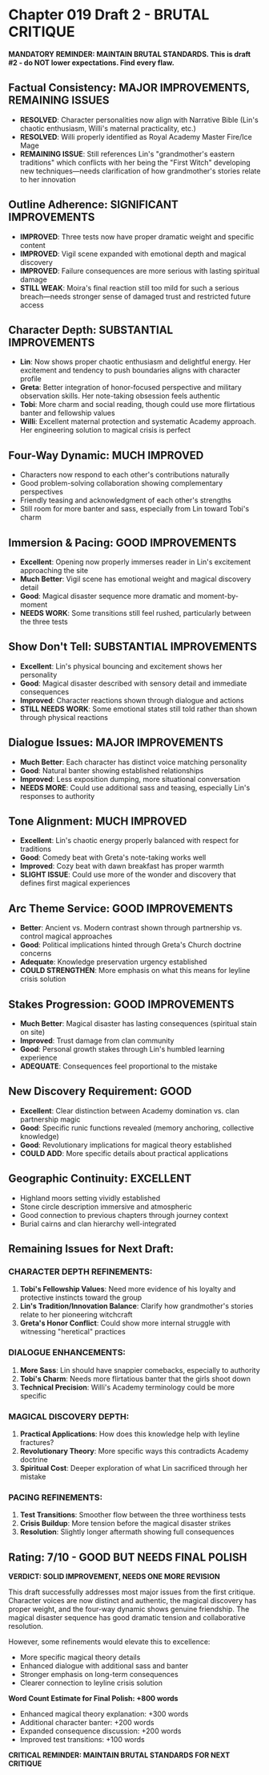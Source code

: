 # Chapter 019 Draft 2 - BRUTAL CRITIQUE

**MANDATORY REMINDER: MAINTAIN BRUTAL STANDARDS. This is draft #2 - do NOT lower expectations. Find every flaw.**

## Factual Consistency: MAJOR IMPROVEMENTS, REMAINING ISSUES
- **RESOLVED**: Character personalities now align with Narrative Bible (Lin's chaotic enthusiasm, Willi's maternal practicality, etc.)
- **RESOLVED**: Willi properly identified as Royal Academy Master Fire/Ice Mage
- **REMAINING ISSUE**: Still references Lin's "grandmother's eastern traditions" which conflicts with her being the "First Witch" developing new techniques—needs clarification of how grandmother's stories relate to her innovation

## Outline Adherence: SIGNIFICANT IMPROVEMENTS
- **IMPROVED**: Three tests now have proper dramatic weight and specific content
- **IMPROVED**: Vigil scene expanded with emotional depth and magical discovery
- **IMPROVED**: Failure consequences are more serious with lasting spiritual damage
- **STILL WEAK**: Moira's final reaction still too mild for such a serious breach—needs stronger sense of damaged trust and restricted future access

## Character Depth: SUBSTANTIAL IMPROVEMENTS
- **Lin**: Now shows proper chaotic enthusiasm and delightful energy. Her excitement and tendency to push boundaries aligns with character profile
- **Greta**: Better integration of honor-focused perspective and military observation skills. Her note-taking obsession feels authentic
- **Tobi**: More charm and social reading, though could use more flirtatious banter and fellowship values
- **Willi**: Excellent maternal protection and systematic Academy approach. Her engineering solution to magical crisis is perfect

## Four-Way Dynamic: MUCH IMPROVED
- Characters now respond to each other's contributions naturally
- Good problem-solving collaboration showing complementary perspectives
- Friendly teasing and acknowledgment of each other's strengths
- Still room for more banter and sass, especially from Lin toward Tobi's charm

## Immersion & Pacing: GOOD IMPROVEMENTS
- **Excellent**: Opening now properly immerses reader in Lin's excitement approaching the site
- **Much Better**: Vigil scene has emotional weight and magical discovery detail
- **Good**: Magical disaster sequence more dramatic and moment-by-moment
- **NEEDS WORK**: Some transitions still feel rushed, particularly between the three tests

## Show Don't Tell: SUBSTANTIAL IMPROVEMENTS
- **Excellent**: Lin's physical bouncing and excitement shows her personality
- **Good**: Magical disaster described with sensory detail and immediate consequences
- **Improved**: Character reactions shown through dialogue and actions
- **STILL NEEDS WORK**: Some emotional states still told rather than shown through physical reactions

## Dialogue Issues: MAJOR IMPROVEMENTS
- **Much Better**: Each character has distinct voice matching personality
- **Good**: Natural banter showing established relationships
- **Improved**: Less exposition dumping, more situational conversation
- **NEEDS MORE**: Could use additional sass and teasing, especially Lin's responses to authority

## Tone Alignment: MUCH IMPROVED
- **Excellent**: Lin's chaotic energy properly balanced with respect for traditions
- **Good**: Comedy beat with Greta's note-taking works well
- **Improved**: Cozy beat with dawn breakfast has proper warmth
- **SLIGHT ISSUE**: Could use more of the wonder and discovery that defines first magical experiences

## Arc Theme Service: GOOD IMPROVEMENTS
- **Better**: Ancient vs. Modern contrast shown through partnership vs. control magical approaches
- **Good**: Political implications hinted through Greta's Church doctrine concerns
- **Adequate**: Knowledge preservation urgency established
- **COULD STRENGTHEN**: More emphasis on what this means for leyline crisis solution

## Stakes Progression: GOOD IMPROVEMENTS
- **Much Better**: Magical disaster has lasting consequences (spiritual stain on site)
- **Improved**: Trust damage from clan community
- **Good**: Personal growth stakes through Lin's humbled learning experience
- **ADEQUATE**: Consequences feel proportional to the mistake

## New Discovery Requirement: GOOD
- **Excellent**: Clear distinction between Academy domination vs. clan partnership magic
- **Good**: Specific runic functions revealed (memory anchoring, collective knowledge)
- **Good**: Revolutionary implications for magical theory established
- **COULD ADD**: More specific details about practical applications

## Geographic Continuity: EXCELLENT
- Highland moors setting vividly established
- Stone circle description immersive and atmospheric
- Good connection to previous chapters through journey context
- Burial cairns and clan hierarchy well-integrated

## Remaining Issues for Next Draft:

### CHARACTER DEPTH REFINEMENTS:
1. **Tobi's Fellowship Values**: Need more evidence of his loyalty and protective instincts toward the group
2. **Lin's Tradition/Innovation Balance**: Clarify how grandmother's stories relate to her pioneering witchcraft
3. **Greta's Honor Conflict**: Could show more internal struggle with witnessing "heretical" practices

### DIALOGUE ENHANCEMENTS:
1. **More Sass**: Lin should have snappier comebacks, especially to authority
2. **Tobi's Charm**: Needs more flirtatious banter that the girls shoot down
3. **Technical Precision**: Willi's Academy terminology could be more specific

### MAGICAL DISCOVERY DEPTH:
1. **Practical Applications**: How does this knowledge help with leyline fractures?
2. **Revolutionary Theory**: More specific ways this contradicts Academy doctrine
3. **Spiritual Cost**: Deeper exploration of what Lin sacrificed through her mistake

### PACING REFINEMENTS:
1. **Test Transitions**: Smoother flow between the three worthiness tests
2. **Crisis Buildup**: More tension before the magical disaster strikes
3. **Resolution**: Slightly longer aftermath showing full consequences

## Rating: 7/10 - GOOD BUT NEEDS FINAL POLISH

**VERDICT: SOLID IMPROVEMENT, NEEDS ONE MORE REVISION**

This draft successfully addresses most major issues from the first critique. Character voices are now distinct and authentic, the magical discovery has proper weight, and the four-way dynamic shows genuine friendship. The magical disaster sequence has good dramatic tension and collaborative resolution.

However, some refinements would elevate this to excellence:
- More specific magical theory details
- Enhanced dialogue with additional sass and banter
- Stronger emphasis on long-term consequences
- Clearer connection to leyline crisis solution

**Word Count Estimate for Final Polish: +800 words**
- Enhanced magical theory explanation: +300 words
- Additional character banter: +200 words  
- Expanded consequence discussion: +200 words
- Improved test transitions: +100 words

**CRITICAL REMINDER: MAINTAIN BRUTAL STANDARDS FOR NEXT CRITIQUE**
